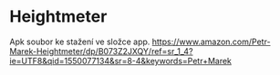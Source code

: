 # Heightmeter
Apk soubor ke stažení ve složce app.
https://www.amazon.com/Petr-Marek-Heightmeter/dp/B073Z2JXQY/ref=sr_1_4?ie=UTF8&qid=1550077134&sr=8-4&keywords=Petr+Marek
